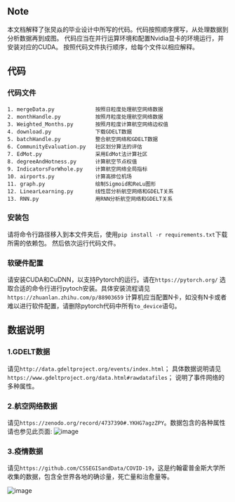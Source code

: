 ## Note
本文档解释了张炅焱的毕业设计中所写的代码。代码按照顺序撰写，从处理数据到分析数据再到成图。
代码应当在并行运算环境和配置Nvidia显卡的环境运行，并安装对应的CUDA。
按照代码文件执行顺序，给每个文件以相应解释。

## 代码
### 代码文件
```
1. mergeData.py             按照日粒度处理航空网络数据
2. monthHandle.py           按照月粒度处理航空网络数据
3. Weighted_Months.py       按照月粒度计算航空网络边权值
4. download.py              下载GDELT数据
5. batchHandle.py           整合航空网络和GDELT数据
6. CommunityEvaluation.py   社区划分算法的评估
7. EdMot.py                 采用EdMot法计算社区
8. degreeAndHotness.py      计算航空节点权值
9. IndicatorsForWhole.py    计算航空网络全局指标
10. airports.py             计算高排位机场
11. graph.py                绘制Sigmoid和ReLu图形
12. LinearLearning.py       线性层分析航空网络和GDELT关系
13. RNN.py                  用RNN分析航空网络和GDELT关系
```

### 安装包
请将命令行路径移入到本文件夹后，使用```pip install -r requirements.txt```下载所需的依赖包。
然后依次运行代码文件。

### 软硬件配置
请安装CUDA和CuDNN，以支持Pytorch的运行。请在```https://pytorch.org/``` 选取合适的命令行进行pytoch安装。具体安装流程请见```https://zhuanlan.zhihu.com/p/88903659```
计算机应当配置N卡，如没有N卡或者难以进行软件配置，请删除pytorch代码中所有```to_device```语句。

## 数据说明
### 1.GDELT数据
请见```http://data.gdeltproject.org/events/index.html```；
具体数据说明请见```https://www.gdeltproject.org/data.html#rawdatafiles```；
说明了事件网络的多种属性。
### 2.航空网络数据
请见```https://zenodo.org/record/4737390#.YKHG7agzZPY```。数据包含的各种属性请也参见此页面:
![image](https://user-images.githubusercontent.com/70082542/118570842-8dbbff80-b7af-11eb-9534-fbd8ef589dc1.png)
### 3.疫情数据
请见```https://github.com/CSSEGISandData/COVID-19```，这是约翰霍普金斯大学所收集的数据，包含全世界各地的确诊量，死亡量和治愈量等。

![image](https://user-images.githubusercontent.com/70082542/118570709-45044680-b7af-11eb-9c0b-0995c3e17bf0.png)


